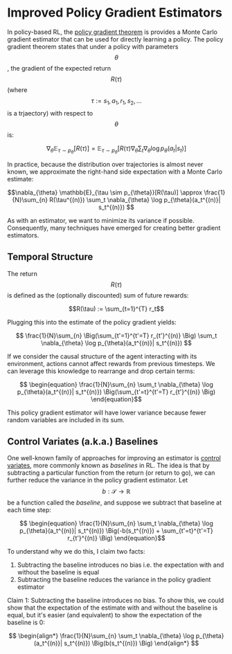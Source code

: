 # Improved Policy Gradient Estimators

In policy-based RL, the [policy gradient theorem](policy_gradient_theorem.md) is
provides a Monte Carlo gradient estimator that can be used for directly learning a policy.
The policy gradient theorem states that under a policy with parameters $$\theta$$, the
gradient of the expected return $$R(\tau)$$ (where $$\tau := s_1, a_1, r_1, s_2, ...$$ is a trjaectory)
with respect to $$\theta$$ is:

$$
\nabla_{\theta} \mathbb{E}_{\tau \sim p_{\theta}}[R(\tau)]
= \mathbb{E}_{\tau \sim p_{\theta}} \Bigg[ R(\tau) \nabla_{\theta}  \sum_t \nabla_{\theta} \log p_{\theta}(a_t | s_t) \Bigg]
$$

In practice, because the distribution over trajectories is almost never known, we approximate the
right-hand side expectation with a Monte Carlo estimate:

$$\nabla_{\theta} \mathbb{E}_{\tau \sim p_{\theta}}[R(\tau)] \approx \frac{1}{N}\sum_{n} R(\tau^{(n)}) \sum_t \nabla_{\theta} \log p_{\theta}(a_t^{(n)}| s_t^{(n)}) $$

As with an estimator, we want to minimize its variance if possible. Consequently, many techniques
have emerged for creating better gradient estimators.

## Temporal Structure

The return $$R(\tau)$$ is defined as the (optionally discounted) sum of future rewards:

$$R(\tau) := \sum_{t=1}^{T} r_t$$

Plugging this into the estimate of the policy gradient yields:

$$ \frac{1}{N}\sum_{n} \Big(\sum_{t'=1}^{t'=T} r_{t'}^{(n)} \Big) \sum_t \nabla_{\theta} \log p_{\theta}(a_t^{(n)}| s_t^{(n)}) $$

If we consider the causal structure of the agent interacting with its environment, actions cannot
affect rewards from previous timesteps. We can leverage this knowledge to rearrange and drop certain
terms:

$$ \begin{equation}
\frac{1}{N}\sum_{n} \sum_t \nabla_{\theta} \log p_{\theta}(a_t^{(n)}| s_t^{(n)}) \Big(\sum_{t'=t}^{t'=T} r_{t'}^{(n)} \Big)
\end{equation}$$

This policy gradient estimator will have lower variance because fewer 
random variables are included in its sum.

## Control Variates (a.k.a.) Baselines

One well-known family of approaches for improving an estimator is [control variates](../../statistics/variance_reduction.md#control-variates),
more commonly known as _baselines_ in RL. The idea is that by subtracting a particular function from
the return (or return to go), we can further reduce the variance in the policy gradient estimator.
Let $$b: \mathcal{S} \rightarrow \mathbb{R}$$ be a function called the _baseline_, and suppose we subtract
that baseline at each time step:

$$ \begin{equation}
\frac{1}{N}\sum_{n} \sum_t \nabla_{\theta} \log p_{\theta}(a_t^{(n)}| s_t^{(n)}) \Big(-b(s_t^{(n)}) + \sum_{t'=t}^{t'=T} r_{t'}^{(n)} \Big)
\end{equation}$$

To understand why we do this, I claim two facts:

1. Subtracting the baseline introduces no bias i.e. the expectation with and without the baseline is equal
2. Subtracting the baseline reduces the variance in the policy gradient estimator


Claim 1: Subtracting the baseline introduces no bias. To show this, we could show that the expectation of the estimate
with and without the baseline is equal, but it's easier (and equivalent) to show the expectation of the baseline
is 0:

$$
\begin{align*}
\frac{1}{N}\sum_{n} \sum_t \nabla_{\theta} \log p_{\theta}(a_t^{(n)}| s_t^{(n)}) \Big(b(s_t^{(n)}) \Big)
\end{align*}
$$





